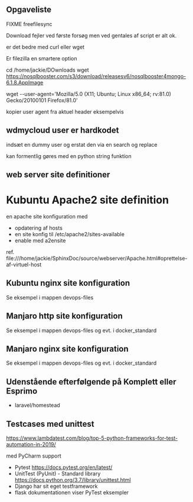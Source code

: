 ## Opgaveliste

FIXME freefilesync

Download fejler ved første forsøg men ved gentales af script er alt ok.

er det bedre med curl eller wget

Er filezilla en smartere option

cd /home/jackie/DOwnloads
wget https://nosqlbooster.com/s3/download/releasesv6/nosqlbooster4mongo-6.1.8.AppImage

wget --user-agent='Mozilla/5.0 (X11; Ubuntu; Linux x86_64; rv:81.0) Gecko/20100101 Firefox/81.0'

kopier user agent fra aktuel header eksempelvis 

## wdmycloud user er hardkodet

indsæt en dummy user og erstat den via en search og replace

kan formentlig gøres med en python string funktion

## web server site definitioner

Kubuntu Apache2 site definition
===============================
en apache site konfiguration med
   - opdatering af hosts
   - en site konfig til /etc/apache2/sites-available
   - enable med a2ensite <filnavn>

ref. file:///home/jackie/SphinxDoc/source/webserver/Apache.html#oprettelse-af-virtuel-host

## Kubuntu nginx site konfiguration

Se eksempel i mappen devops-files


## Manjaro http site konfiguration

Se eksempel i mappen devops-files og evt. i docker_standard

## Manjaro nginx site konfiguration

Se eksempel i mappen devops-files og evt. i docker_standard

## Udenstående efterfølgende på Komplett eller Esprimo

   - laravel/homestead

## Testcases med unittest

https://www.lambdatest.com/blog/top-5-python-frameworks-for-test-automation-in-2019/

med PyCharm support

- Pytest https://docs.pytest.org/en/latest/
- UnitTest (PyUnit) - Standard library https://docs.python.org/3.7/library/unittest.html
- Django har sit eget testframework
- flask dokumentationen viser PyTest eksempler
